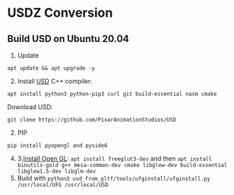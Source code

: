 # USDZ Conversion

## Build USD on Ubuntu 20.04 
1. Update 
```
apt update && apt upgrade -y
```
2. Install [USD](https://github.com/PixarAnimationStudios/USD)
C++ compiler:
```
apt install python3 python-pip3 curl git build-essential nasm cmake
```
Download USD:
```
git clone https://github.com/PixarAnimationStudios/USD
```

2. PIP
```
pip install pyopengl and pyside6
```
4. 3.[Install Open GL](https://www.includehelp.com/linux/how-to-install-opengl-in-ubuntu-linux.aspx): `apt install freeglut3-dev` and then `apt install binutils-gold g++ mesa-common-dev cmake libglew-dev build-essential libglew1.5-dev libglm-dev`
5. Build with `python3 usd_from_gltf/tools/ufginstall/ufginstall.py /usr/local/UFG /usr/local/USD`
